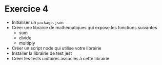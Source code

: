 # Exercice 4

- Initialiser un `package.json`
- Créer une librairie de mathématiques qui expose les fonctions suivantes
  - sum
  - divide
  - multiply
- Créer un script node qui utilise votre librairie
- Installer la librairie de test jest
- Créer les tests unitaires associés à cette librairie
